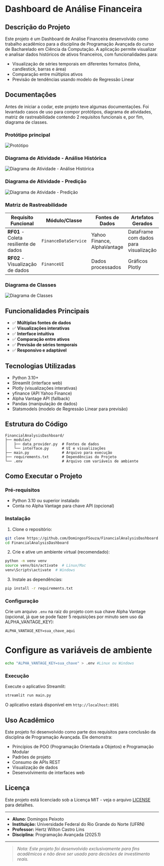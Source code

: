 # Dashboard de Análise Financeira

## Descrição do Projeto

Este projeto é um Dashboard de Análise Financeira desenvolvido como trabalho acadêmico para a disciplina de Programação Avançada do curso de Bacharelado em Ciência da Computação. A aplicação permite visualizar e analisar dados históricos de ativos financeiros, com funcionalidades para:

- Visualização de séries temporais em diferentes formatos (linha, candlestick, barras e área)
- Comparação entre múltiplos ativos
- Previsão de tendências usando modelo de Regressão Linear

## Documentações

Antes de iniciar a codar, este projeto teve algumas documentações. Foi levantado casos de uso para compor protótipos, diagrama de atividades, matriz de rastreabilidade contendo 2 requisitos funcionais e, por fim, diagrama de classes.

### Protótipo principal
![Protótipo](documents/prototip.png)

### Diagrama de Atividade - Análise Histórica
![Diagrama de Atividade - Análise Histórica](documents/AD_analysishistorical.png)

### Diagrama de Atividade - Predição
![Diagrama de Atividade - Predição](documents/AD_Predition.png)

### Matriz de Rastreabilidade

| Requisito Funcional               | Módulo/Classe                   | Fontes de Dados               | Artefatos Gerados               |
|-----------------------------------|---------------------------------|-------------------------------|----------------------------------|
| **RF01** - Coleta resiliente de dados | `FinanceDataService`           | Yahoo Finance, AlphaVantage   | DataFrame com dados para visualização |
| **RF02** - Visualização de dados      | `FinanceUI`                    | Dados processados             | Gráficos Plotly                  |

### Diagrama de Classes
![Diagrama de Classes](documents/ClassDiagram.png)

## Funcionalidades Principais

- ✅ **Múltiplas fontes de dados** 
- ✅ **Visualizações interativas**
- ✅ **Interface intuitiva**
- ✅ **Comparação entre ativos**  
- ✅ **Previsão de séries temporais**  
- ✅ **Responsivo e adaptável**  

## Tecnologias Utilizadas

- Python 3.10+
- Streamlit (interface web)
- Plotly (visualizações interativas)
- yfinance (API Yahoo Finance)
- Alpha Vantage API (fallback)
- Pandas (manipulação de dados)
- Statsmodels (modelo de Regressão Linear para previsão)

## Estrutura do Código

```
FinancialAnalysisDashboard/
├── modules/
│   ├── data_provider.py  # Fontes de dados
│   └── interface.py      # UI e visualizações
├── main.py               # Arquivo para execução
├── requirements.txt      # Dependências do Projeto
└── .env                  # Arquivo com variáveis de ambiente
```

## Como Executar o Projeto

### Pré-requisitos

- Python 3.10 ou superior instalado
- Conta no Alpha Vantage para chave API (opcional)

### Instalação

1. Clone o repositório:
```bash
git clone https://github.com/DomingosFSouza/FinancialAnalysisDashboard.git
cd FinancialAnalysisDashboard
```

2. Crie e ative um ambiente virtual (recomendado):
```bash
python -m venv venv
source venv/bin/activate  # Linux/Mac
venv\Scripts\activate  # Windows
```

3. Instale as dependências:
```bash
pip install -r requirements.txt
```

### Configuração

Crie um arquivo `.env` na raiz do projeto com sua chave Alpha Vantage (opcional, já que se pode fazer 5 requisições por minuto sem uso da ALPHA_VANTAGE_KEY):
```
ALPHA_VANTAGE_KEY=sua_chave_aqui
```

# Configure as variáveis de ambiente
```bash
echo "ALPHA_VANTAGE_KEY=sua_chave" > .env #Linux ou Windows
```

### Execução

Execute o aplicativo Streamlit:
```bash
streamlit run main.py
```

O aplicativo estará disponível em `http://localhost:8501`

## Uso Acadêmico

Este projeto foi desenvolvido como parte dos requisitos para conclusão da disciplina de Programação Avançada. Ele demonstra:

- Princípios de POO (Programação Orientada a Objetos) e Programação Modular
- Padrões de projeto
- Consumo de APIs REST
- Visualização de dados
- Desenvolvimento de interfaces web

## Licença

Este projeto está licenciado sob a Licença MIT - veja o arquivo [LICENSE](LICENSE) para detalhes.

---

- **Aluno:** Domingos Peixoto
- **Instituição:** Universidade Federal do Rio Grande do Norte (UFRN) 
- **Professor:** Hertz Wilton Castro Lins
- **Disciplina:** Programação Avançada (2025.1)

---

> *Nota: Este projeto foi desenvolvido exclusivamente para fins acadêmicos e não deve ser usado para decisões de investimento reais.*
